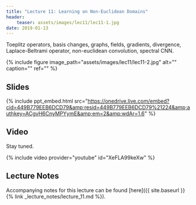 ```yaml
---
title: "Lecture 11: Learning on Non-Euclidean Domains"
header:
    teaser: assets/images/lec11/lec11-1.jpg
date: 2019-01-13
---
```


Toeplitz operators, basis changes, graphs, fields, gradients, divergence,
Laplace-Beltrami operator, non-euclidean convolution, spectral CNN.

{% include figure image_path="assets/images/lec11/lec11-2.jpg" alt="" caption="" ref="" %}

## Slides

{% include ppt_embed.html
src="https://onedrive.live.com/embed?cid=449B779EEB6DCD79&amp;resid=449B779EEB6DCD79%21224&amp;authkey=ACgvH6CnyMPYymE&amp;em=2&amp;wdAr=1.6" %}

## Video

Stay tuned.

{% include video provider="youtube" id="XeFLA99keXw" %}

## Lecture Notes

Accompanying notes for this lecture can be found [here]({{ site.baseurl }}{% link _lecture_notes/lecture_11.md %}).
